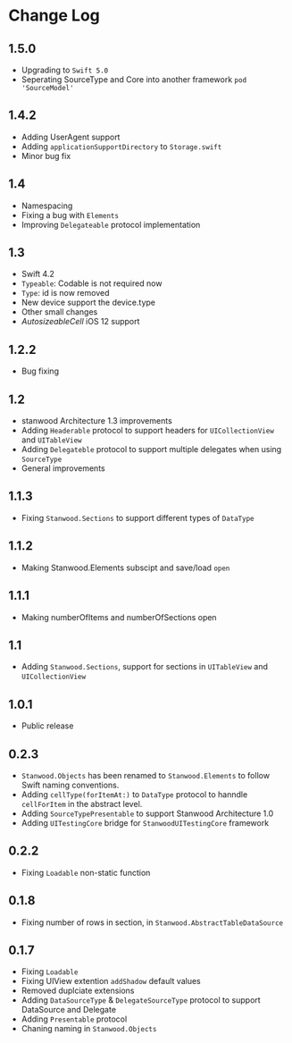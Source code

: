 # Change Log

## 1.5.0
- Upgrading to `Swift 5.0`
- Seperating SourceType and Core into another framework `pod 'SourceModel'`

## 1.4.2
- Adding UserAgent support
- Adding `applicationSupportDirectory` to `Storage.swift`
- Minor bug fix

## 1.4 

- Namespacing
- Fixing a bug with `Elements`
- Improving `Delegateable` protocol implementation

## 1.3 

- Swift 4.2
- `Typeable`: Codable is not required now
- `Type`: id is now removed
- New device support the device.type
- Other small changes
- *AutosizeableCell* iOS 12 support

## 1.2.2

- Bug fixing

## 1.2

- stanwood Architecture 1.3 improvements
- Adding `Headerable` protocol to support headers for `UICollectionView` and `UITableView`
- Adding `Delegateble` protocol to support multiple delegates when using `SourceType`
- General improvements

## 1.1.3

- Fixing `Stanwood.Sections` to support different types of `DataType`

## 1.1.2

- Making Stanwood.Elements subscipt and save/load `open`

## 1.1.1

- Making numberOfItems and numberOfSections open

## 1.1

- Adding `Stanwood.Sections`, support for sections in `UITableView` and `UICollectionView`

## 1.0.1

- Public release

## 0.2.3

- `Stanwood.Objects` has been renamed to `Stanwood.Elements` to follow Swift naming conventions.
- Adding `cellType(forItemAt:)` to `DataType` protocol to hanndle `cellForItem` in the abstract level.
- Adding `SourceTypePresentable` to support Stanwood Architecture 1.0
- Adding `UITestingCore` bridge for `StanwoodUITestingCore` framework

## 0.2.2

- Fixing `Loadable` non-static function

## 0.1.8

- Fixing number of rows in section, in `Stanwood.AbstractTableDataSource`

## 0.1.7

- Fixing `Loadable`
- Fixing UIView extention `addShadow` default values
- Removed duplciate extensions
- Adding `DataSourceType` & `DelegateSourceType` protocol to support DataSource and Delegate
- Adding `Presentable` protocol
- Chaning naming in `Stanwood.Objects`
